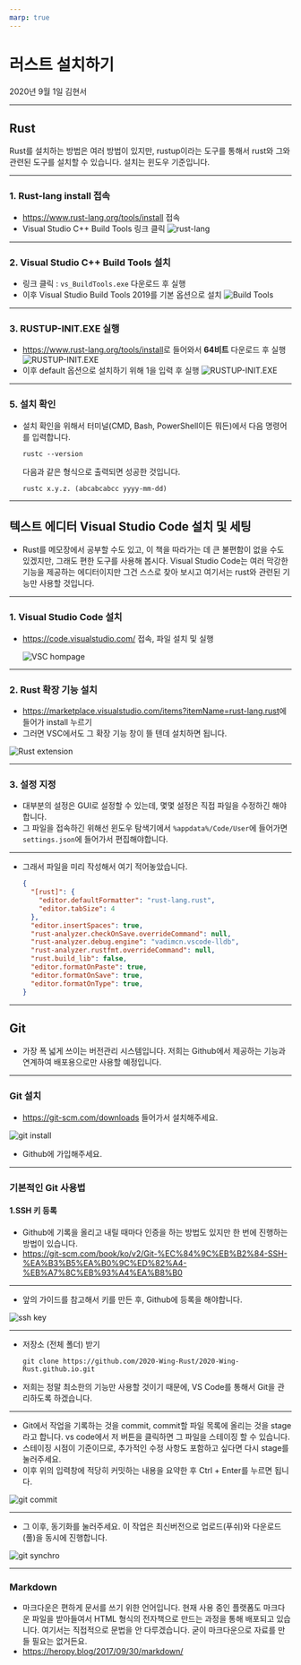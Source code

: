 ```yaml
---
marp: true
---
```


# 러스트 설치하기

2020년 9월 1일
김현서

---

## Rust 

Rust를 설치하는 방법은 여러 방법이 있지만, rustup이라는 도구를 통해서 rust와 그와 관련된 도구를 설치할 수 있습니다. 설치는 윈도우 기준입니다.

---

### 1. Rust-lang install 접속

- <https://www.rust-lang.org/tools/install> 접속
- Visual Studio C++ Build Tools 링크 클릭
![rust-lang](./media/install_rust_0.png)

---

### 2. Visual Studio C++ Build Tools 설치

- 링크 클릭 : `vs_BuildTools.exe`  다운로드 후 실행
- 이후 Visual Studio Build Tools 2019를 기본 옵션으로 설치
![Build Tools](./media/install_rust_1.png)

---

### 3. RUSTUP-INIT.EXE 실행

- <https://www.rust-lang.org/tools/install>로 들어와서 **64비트** 다운로드 후 실행
![RUSTUP-INIT.EXE](./media/install_rust_2.png)
- 이후 default 옵션으로 설치하기 위해 1을 입력 후 실행
![RUSTUP-INIT.EXE](./media/install_rust_3.png)

---

### 5. 설치 확인

- 설치 확인을 위해서 터미널(CMD, Bash, PowerShell이든 뭐든)에서 다음 명령어를 입력합니다.

  ```shell
  rustc --version
  ```

  다음과 같은 형식으로 출력되면 성공한 것입니다.
  
  ```text
  rustc x.y.z. (abcabcabcc yyyy-mm-dd)
  ```

---

## 텍스트 에디터 Visual Studio Code 설치 및 세팅

- Rust를 메모장에서 공부할 수도 있고, 이 책을 따라가는 데 큰 불편함이 없을 수도 있겠지만, 그래도 편한 도구를 사용해 봅시다. Visual Studio Code는 여러 막강한 기능을 제공하는 에디터이지만 그건 스스로 찾아 보시고 여기서는 rust와 관련된 기능만 사용할 것입니다.

---

### 1. Visual Studio Code 설치

- <https://code.visualstudio.com/> 접속, 파일 설치 및 실행

  ![VSC hompage](./media/install_vsc_0.png)

---

### 2. Rust 확장 기능 설치

- <https://marketplace.visualstudio.com/items?itemName=rust-lang.rust>에 들어가 install 누르기
- 그러면 VSC에서도 그 확장 기능 창이 뜰 텐데 설치하면 됩니다.

![Rust extension](./media/install_vsc_1.png)

---

### 3. 설정 지정

- 대부분의 설정은 GUI로 설정할 수 있는데, 몇몇 설정은 직접 파일을 수정하긴 해야합니다.
- 그 파일을 접속하긴 위해선 윈도우 탐색기에서 `%appdata%/Code/User`에 들어가면 `settings.json`에 들어가서 편집해야합니다.

---

- 그래서 파일을 미리 작성해서 여기 적어놓았습니다.

  ```json
  {
    "[rust]": {
      "editor.defaultFormatter": "rust-lang.rust",
      "editor.tabSize": 4
    },
    "editor.insertSpaces": true,
    "rust-analyzer.checkOnSave.overrideCommand": null,
    "rust-analyzer.debug.engine": "vadimcn.vscode-lldb",
    "rust-analyzer.rustfmt.overrideCommand": null,
    "rust.build_lib": false,
    "editor.formatOnPaste": true,
    "editor.formatOnSave": true,
    "editor.formatOnType": true,
  }
  ```

---

## Git

- 가장 폭 넓게 쓰이는 버전관리 시스템입니다. 저희는 Github에서 제공하는 기능과 연계하여 배포용으로만 사용할 예정입니다.

---

### Git 설치

- <https://git-scm.com/downloads> 들어가서 설치해주세요.

![git install](./media/install_git_0.png)

- Github에 가입해주세요.

---

### 기본적인 Git 사용법

#### 1.SSH 키 등록

- Github에 기록을 올리고 내릴 때마다 인증을 하는 방법도 있지만 한 번에 진행하는 방법이 있습니다.
- <https://git-scm.com/book/ko/v2/Git-%EC%84%9C%EB%B2%84-SSH-%EA%B3%B5%EA%B0%9C%ED%82%A4-%EB%A7%8C%EB%93%A4%EA%B8%B0>

---

- 앞의 가이드를 참고해서 키를 만든 후, Github에 등록을 해야합니다.

![ssh key](./media/install_git_1.png)

---

- 저장소 (전체 폴더) 받기

  ```shell
  git clone https://github.com/2020-Wing-Rust/2020-Wing-Rust.github.io.git
  ```
- 저희는 정말 최소한의 기능만 사용할 것이기 때문에, VS Code를 통해서 Git을 관리하도록 하겠습니다.

---

- Git에서 작업을 기록하는 것을 commit, commit할 파일 목록에 올리는 것을 stage라고 합니다. vs code에서 저 버튼을 클릭하면 그 파일을 스테이징 할 수 있습니다.
- 스테이징 시점이 기준이므로, 추가적인 수정 사항도 포함하고 싶다면 다시 stage를 눌러주세요.
- 이후 위의 입력창에 적당히 커밋하는 내용을 요약한 후 Ctrl + Enter를 누르면 됩니다.

![git commit](./media/install_git_2.png)

---

- 그 이후, 동기화를 눌러주세요. 이 작업은 최신버전으로 업로드(푸쉬)와 다운로드(풀)을 동시에 진행합니다.

![git synchro](./media/install_git_3.png)

---

### Markdown

- 마크다운은 편하게 문서를 쓰기 위한 언어입니다. 현재 사용 중인 플랫폼도 마크다운 파일을 받아들여서 HTML 형식의 전자책으로 만드는 과정을 통해 배포되고 있습니다. 여기서는 직접적으로 문법을 안 다루겠습니다. 굳이 마크다운으로 자료를 만들 필요는 없거든요.
- <https://heropy.blog/2017/09/30/markdown/>
